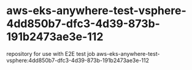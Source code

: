 # aws-eks-anywhere-test-vsphere-4dd850b7-dfc3-4d39-873b-191b2473ae3e-112
repository for use with E2E test job aws-eks-anywhere-test-vsphere:4dd850b7-dfc3-4d39-873b-191b2473ae3e-112
